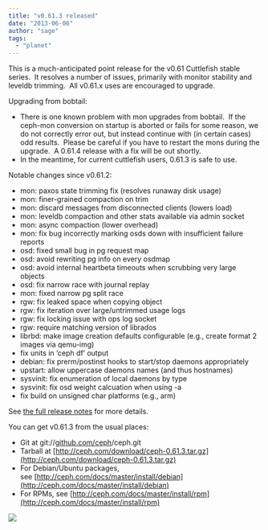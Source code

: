 ```yaml
---
title: "v0.61.3 released"
date: "2013-06-06"
author: "sage"
tags: 
  - "planet"
---
```


This is a much-anticipated point release for the v0.61 Cuttlefish stable series.  It resolves a number of issues, primarily with monitor stability and leveldb trimming.  All v0.61.x uses are encouraged to upgrade.

Upgrading from bobtail:

- There is one known problem with mon upgrades from bobtail.  If the ceph-mon conversion on startup is aborted or fails for some reason, we do not correctly error out, but instead continue with (in certain cases) odd results.  Please be careful if you have to restart the mons during the upgrade.  A 0.61.4 release with a fix will be out shortly.
- In the meantime, for current cuttlefish users, 0.61.3 is safe to use.

Notable changes since v0.61.2:

- mon: paxos state trimming fix (resolves runaway disk usage)
- mon: finer-grained compaction on trim
- mon: discard messages from disconnected clients (lowers load)
- mon: leveldb compaction and other stats available via admin socket
- mon: async compaction (lower overhead)
- mon: fix bug incorrectly marking osds down with insufficient failure reports
- osd: fixed small bug in pg request map
- osd: avoid rewriting pg info on every osdmap
- osd: avoid internal heartbeta timeouts when scrubbing very large objects
- osd: fix narrow race with journal replay
- mon: fixed narrow pg split race
- rgw: fix leaked space when copying object
- rgw: fix iteration over large/untrimmed usage logs
- rgw: fix locking issue with ops log socket
- rgw: require matching version of librados
- librbd: make image creation defaults configurable (e.g., create format 2 images via qemu-img)
- fix units in ‘ceph df’ output
- debian: fix prerm/postinst hooks to start/stop daemons appropriately
- upstart: allow uppercase daemons names (and thus hostnames)
- sysvinit: fix enumeration of local daemons by type
- sysvinit: fix osd weight calcuation when using -a
- fix build on unsigned char platforms (e.g., arm)

See [the full release notes](http://ceph.com/docs/master/release-notes/#v0-61-3-cuttlefish) for more details.

You can get v0.61.3 from the usual places:

- Git at git://[github.com/ceph](http://github.com/ceph)/ceph.git
- Tarball at [http://ceph.com/download/ceph-0.61.3.tar.gz](http://ceph.com/download/ceph-0.61.3.tar.gz)
- For Debian/Ubuntu packages, see [http://ceph.com/docs/master/install/debian](http://ceph.com/docs/master/install/debian)
- For RPMs, see [http://ceph.com/docs/master/install/rpm](http://ceph.com/docs/master/install/rpm)

![](http://track.hubspot.com/__ptq.gif?a=268973&k=14&bu=http://ceph.com&r=http://ceph.com/releases/v0-61-3-released/&bvt=rss&p=wordpress)
